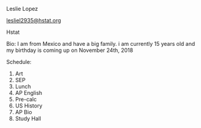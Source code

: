 Leslie Lopez


lesliel2935@hstat.org

Hstat

Bio: I am from Mexico and have a big family. i am currently 15 years old and my birthday is coming up on November 24th, 2018

Schedule:
1) Art
2) SEP
3) Lunch
4) AP English
5) Pre-calc
6) US History
7) AP Bio
8) Study Hall